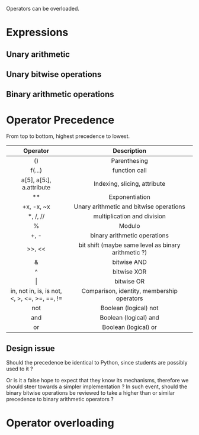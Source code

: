 Operators can be overloaded.

# Expressions

## Unary arithmetic

## Unary bitwise operations

## Binary arithmetic operations




#  Operator Precedence



From top to bottom, highest precedence to lowest.

|Operator| Description|
| :---: | :---: |
|()| Parenthesing |
|f(...)| function call|
|a\[5], a\[5:], a.attribute |Indexing, slicing, attribute|
|**| Exponentiation|
|+x, -x, ~x| Unary arithmetic and bitwise operations|
|*, /, //| multiplication and division|
|%| Modulo|
|+, - | binary arithmetic operations|
|>>, << | bit shift (maybe same level as binary arithmetic ?)|
|&| bitwise AND|
|^| bitwise XOR|
| \| | bitwise OR|
| in, not in, is, is not, <br> <, >, <=, >=, ==, !=  | Comparison, identity, membership operators |
|not| Boolean (logical) not|
|and| Boolean (logical) and|
|or| Boolean (logical) or|

## Design issue

Should the precedence be identical to Python, since students are possibly used to it ? 

Or is it a false hope to expect that they know its mechanisms, therefore we should steer towards a simpler implementation ?
In such event, should the binary bitwise operations be reviewed to take a higher than or similar precedence to binary arithmetic operators ?


# Operator overloading

